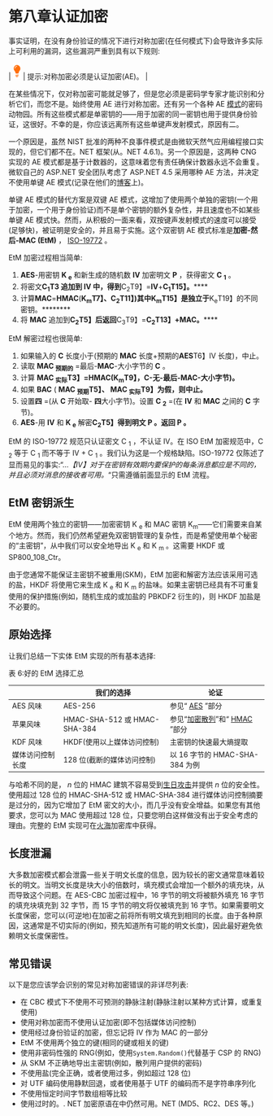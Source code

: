 # 第八章认证加密

事实证明，在没有身份验证的情况下进行对称加密(在任何模式下)会导致许多实际上可利用的漏洞，这些漏洞严重到具有以下规则:

| ![](img/tip.png) | 提示:对称加密必须是认证加密(AE)。 |

在某些情况下，仅对称加密可能就足够了，但是您必须是密码学专家才能识别和分析它们，而您不是。始终使用 AE 进行对称加密。还有另一个各种 AE [模式](http://en.wikipedia.org/wiki/Authenticated_encryption)的密码动物园。所有这些模式都是单密钥的——用于加密的同一密钥也用于提供身份验证，这很好。不幸的是，你应该远离所有这些单键声发射模式，原因有二。

一个原因是，虽然 NIST 批准的两种不良事件模式是由微软天然气应用编程接口实现的，但它们都不在。NET 框架(从。NET 4.6.1)。另一个原因是，这两种 CNG 实现的 AE 模式都是基于计数器的，这意味着您有责任确保计数器永远不会重复。微软自己的 ASP.NET 安全团队考虑了 ASP.NET 4.5 采用哪种 AE 方法，并决定不使用单键 AE 模式(记录在他们的[博客](http://blogs.msdn.com/b/webdev/archive/2012/10/24/cryptographic-improvements-in-asp-net-4-5-pt-3.aspx)上)。

单键 AE 模式的替代方案是双键 AE 模式，这增加了使用两个单独的密钥(一个用于加密，一个用于身份验证)而不是单个密钥的额外复杂性，并且速度也不如某些单键 AE 模式快。然而，从积极的一面来看，双按键声发射模式的速度可以接受(足够快)，被证明是安全的，并且易于实施。这个双密钥 AE 模式标准是**加密-然后-MAC (EtM)** ， [ISO-19772](https://www.google.com/search?q=iso-19772) 。

EtM 加密过程相当简单:

1.  **AES**-用密钥 **K <sub>e</sub>** 和新生成的随机数 **IV** 加密明文 **P** ，获得密文 **C <sub>1</sub>** 。
2.  将密文**C<sub>1</sub>T3 追加到 **IV** 中，得到**C<sub>2</sub>T9】=**IV**+**C<sub>1</sub>T15】。******
3.  计算**MAC**=**HMAC**(**K<sub>m</sub>T7】、**C<sub>2</sub>T11】)其中**K<sub>m</sub>T15】是独立于**K<sub>e</sub>T19】的不同密钥。********
4.  将 **MAC** 追加到**C<sub>2</sub>T5】后返回**C<sub>3</sub>T9】=**C<sub>2</sub>T13】+**MAC**。******

EtM 解密过程也很简单:

1.  如果输入的 **C** 长度小于(预期的 **MAC** 长度+预期的**AES**T6】IV 长度)，中止。
2.  读取 **MAC <sub>预期的</sub>** =最后-**MAC**-大小字节的 **C** 。
3.  计算 **MAC <sub>实际</sub>T3】=**HMAC**(**K<sub>m</sub>T9】，**C**-无-最后-**MAC**-大小字节)。****
4.  如果 **BAC** ( **MAC <sub>预期</sub>T5】、 **MAC <sub>实际</sub>T9】为假，则中止。****
5.  设置**四** =(从 **C** 开始取- **四**大小字节)。设置 **C <sub>2</sub>** =(在 **IV** 和 **MAC** 之间的 **C** 字节)。
6.  **AES**-用 **IV** 和 **K <sub>e</sub>** 解密**C<sub>2</sub>T5】得到明文 **P** 。返回 **P** 。**

EtM 的 ISO-19772 规范只认证密文 C <sub>1</sub> ，不认证 IV。在 ISO EtM 加密规范中，C <sub>2</sub> 等于 C <sub>1</sub> 而不等于 IV + C <sub>1</sub> 。我们认为这是一个规格缺陷。ISO-19772 仅陈述了显而易见的事实:“…*【IV】对于在密钥有效期内要保护的每条消息都应是不同的，并且必须对消息的接收者可用。*“只需遵循前面显示的 EtM 流程。

## EtM 密钥派生

EtM 使用两个独立的密钥——加密密钥 K <sub>e</sub> 和 MAC 密钥 K<sub>m</sub>——它们需要来自某个地方。然而，我们仍然希望避免双密钥管理的复杂性，而是希望使用单个秘密的“主密钥”，从中我们可以安全地导出 K <sub>e</sub> 和 K <sub>m</sub> 。这需要 HKDF 或 SP800_108_Ctr。

由于您通常不能保证主密钥不被重用(SKM)，EtM 加密和解密方法应该采用可选的盐，HKDF 将使用它来生成 K <sub>e</sub> 和 K <sub>m</sub> 的盐味。如果主密钥已经具有不可重复使用的保护措施(例如，随机生成的或加盐的 PBKDF2 衍生的)，则 HKDF 加盐是不必要的。

## 原始选择

让我们总结一下实体 EtM 实现的所有基本选择:

表 6:好的 EtM 选择汇总

|  | 我们的选择 | 论证 |
| --- | --- | --- |
| AES 风味 | AES-256 | 参见“ [AES](07.html#_AES) ”部分 |
| 苹果风味 | HMAC-SHA-512 或 HMAC-SHA-384 | 参见“[加密散列](02.html#_Cryptographic_hashes)”和“ [HMAC](02.html#_HMAC_%28including_hash/HMAC) ”部分 |
| KDF 风味 | HKDF(使用以上媒体访问控制) | 主密钥的快速最大熵提取 |
| 媒体访问控制长度 | 128 位(截断的媒体访问控制) | 以 16 字节的 HMAC-SHA-384 为例 |

与哈希不同的是， *n* 位的 HMAC 建筑不容易受到[生日攻击](http://en.wikipedia.org/wiki/Birthday_attack)并提供 *n* 位的安全性。使用超过 128 位的 HMAC-SHA-512 或 HMAC-SHA-384 进行媒体访问控制摘要是过分的，因为它增加了 EtM 密文的大小，而几乎没有安全增益。如果您有其他要求，您可以为 MAC 使用超过 128 位，只要您明白这样做没有出于安全考虑的理由。完整的 EtM 实现可在[火海](http://securitydriven.net/inferno/)加密库中获得。

## 长度泄漏

大多数加密模式都会泄露一些关于明文长度的信息，因为较长的密文通常意味着较长的明文。当明文长度是块大小的倍数时，填充模式会增加一个额外的填充块，从而导致这个问题。在 AES-CBC 加密过程中，16 字节的明文将被额外填充 16 字节的填充块填充到 32 字节，而 15 字节的明文将仅被填充到 16 字节。如果需要明文长度保密，您可以(可逆地)在加密之前将所有明文填充到相同的长度。由于各种原因，这通常是不切实际的(例如，预先知道所有可能的明文长度)，因此最好避免依赖明文长度保密性。

## 常见错误

以下是您应该学会识别的常见对称加密错误的非详尽列表:

*   在 CBC 模式下不使用不可预测的静脉注射(静脉注射以某种方式计算，或重复使用)
*   使用对称加密而不使用认证加密(即不包括媒体访问控制)
*   使用经过身份验证的加密，但忘记将 IV 作为 MAC 的一部分
*   EtM 不使用两个独立的键(相同的键或相关的键)
*   使用非密码性强的 RNG(例如，使用`System.Random()`代替基于 CSP 的 RNG)
*   从 SKM 不正确地导出主密钥(例如，散列用户提供的密码)
*   不使用盐(完全正确，或者使用过多，例如超过 128 位)
*   对 UTF 编码使用静默回退，或者使用基于 UTF 的编码而不是字符串序列化
*   不使用恒定时间字节数组相等比较
*   使用过时的。. NET 加密原语在中仍然可用。NET (MD5、RC2、DES 等。)
